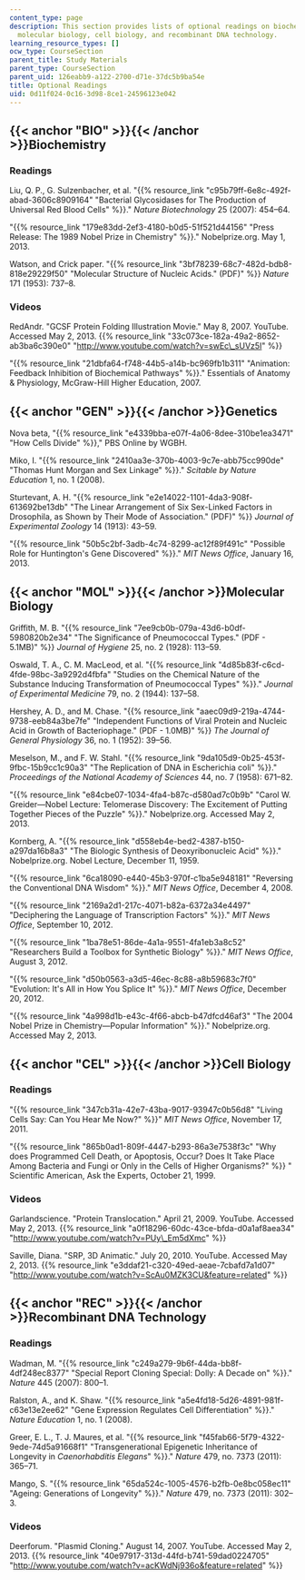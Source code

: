 ```yaml
---
content_type: page
description: This section provides lists of optional readings on biochemistry, genetics,
  molecular biology, cell biology, and recombinant DNA technology.
learning_resource_types: []
ocw_type: CourseSection
parent_title: Study Materials
parent_type: CourseSection
parent_uid: 126eabb9-a122-2700-d71e-37dc5b9ba54e
title: Optional Readings
uid: 0d11f024-0c16-3d98-8ce1-24596123e042
---
```


{{< anchor "BIO" >}}{{< /anchor >}}Biochemistry
-----------------------------------------------

### Readings

Liu, Q. P., G. Sulzenbacher, et al. "{{% resource_link "c95b79ff-6e8c-492f-abad-3606c8909164" "Bacterial Glycosidases for The Production of Universal Red Blood Cells" %}}." _Nature Biotechnology_ 25 (2007): 454–64.

"{{% resource_link "179e83dd-2ef3-4180-b0d5-51f521d44156" "Press Release: The 1989 Nobel Prize in Chemistry" %}}." Nobelprize.org. May 1, 2013.

Watson, and Crick paper. "{{% resource_link "3bf78239-68c7-482d-bdb8-818e29229f50" "Molecular Structure of Nucleic Acids.\" (PDF)" %}} _Nature_ 171 (1953): 737–8.

### Videos

RedAndr. "GCSF Protein Folding Illustration Movie." May 8, 2007. YouTube. Accessed May 2, 2013. {{% resource_link "33c073ce-182a-49a2-8652-ab3ba6c390e0" "http://www.youtube.com/watch?v=swEc\_sUVz5I" %}}

"{{% resource_link "21dbfa64-f748-44b5-a14b-bc969fb1b311" "Animation: Feedback Inhibition of Biochemical Pathways" %}}." Essentials of Anatomy & Physiology, McGraw-Hill Higher Education, 2007.

{{< anchor "GEN" >}}{{< /anchor >}}Genetics
-------------------------------------------

Nova beta, "{{% resource_link "e4339bba-e07f-4a06-8dee-310be1ea3471" "How Cells Divide" %}}," PBS Online by WGBH.

Miko, I. "{{% resource_link "2410aa3e-370b-4003-9c7e-abb75cc990de" "Thomas Hunt Morgan and Sex Linkage" %}}." _Scitable by Nature Education_ 1, no. 1 (2008).

Sturtevant, A. H. "{{% resource_link "e2e14022-1101-4da3-908f-613692be13db" "The Linear Arrangement of Six Sex-Linked Factors in Drosophila, as Shown by Their Mode of Association.\" (PDF)" %}} _Journal of Experimental Zoology_ 14 (1913): 43–59.

"{{% resource_link "50b5c2bf-3adb-4c74-8299-ac12f89f491c" "Possible Role for Huntington's Gene Discovered" %}}." _MIT News Office_, January 16, 2013.

{{< anchor "MOL" >}}{{< /anchor >}}Molecular Biology
----------------------------------------------------

Griffith, M. B. "{{% resource_link "7ee9cb0b-079a-43d6-b0df-5980820b2e34" "The Significance of Pneumococcal Types.\" (PDF - 5.1MB)" %}} _Journal of Hygiene_ 25, no. 2 (1928): 113–59.

Oswald, T. A., C. M. MacLeod, et al. "{{% resource_link "4d85b83f-c6cd-4fde-98bc-3a9292d4fbfa" "Studies on the Chemical Nature of the Substance Inducing Transformation of Pneumococcal Types" %}}." _Journal of Experimental Medicine_ 79, no. 2 (1944): 137–58.

Hershey, A. D., and M. Chase. "{{% resource_link "aaec09d9-219a-4744-9738-eeb84a3be7fe" "Independent Functions of Viral Protein and Nucleic Acid in Growth of Bacteriophage.\" (PDF - 1.0MB)" %}} _The Journal of General Physiology_ 36, no. 1 (1952): 39–56.

Meselson, M., and F. W. Stahl. "{{% resource_link "9da105d9-0b25-453f-9fbc-15b9cc1c90a3" "The Replication of DNA in Escherichia coli" %}}." _Proceedings of the National Academy of Sciences_ 44, no. 7 (1958): 671–82.

"{{% resource_link "e84cbe07-1034-4fa4-b87c-d580ad7c0b9b" "Carol W. Greider—Nobel Lecture: Telomerase Discovery: The Excitement of Putting Together Pieces of the Puzzle" %}}." Nobelprize.org. Accessed May 2, 2013.

Kornberg, A. "{{% resource_link "d558eb4e-bed2-4387-b150-a297da16b8a3" "The Biologic Synthesis of Deoxyribonucleic Acid" %}}." Nobelprize.org. Nobel Lecture, December 11, 1959.

"{{% resource_link "6ca18090-e440-45b3-970f-c1ba5e948181" "Reversing the Conventional DNA Wisdom" %}}." _MIT News Office_, December 4, 2008.

"{{% resource_link "2169a2d1-217c-4071-b82a-6372a34e4497" "Deciphering the Language of Transcription Factors" %}}." _MIT News Office_, September 10, 2012.

"{{% resource_link "1ba78e51-86de-4a1a-9551-4fa1eb3a8c52" "Researchers Build a Toolbox for Synthetic Biology" %}}." _MIT News Office_, August 3, 2012.

"{{% resource_link "d50b0563-a3d5-46ec-8c88-a8b59683c7f0" "Evolution: It's All in How You Splice It" %}}." _MIT News Office_, December 20, 2012.

"{{% resource_link "4a998d1b-e43c-4f66-abcb-b47dfcd46af3" "The 2004 Nobel Prize in Chemistry—Popular Information" %}}." Nobelprize.org. Accessed May 2, 2013.

{{< anchor "CEL" >}}{{< /anchor >}}Cell Biology
-----------------------------------------------

### Readings

"{{% resource_link "347cb31a-42e7-43ba-9017-93947c0b56d8" "Living Cells Say: Can You Hear Me Now?" %}}" _MIT News Office_, November 17, 2011.

"{{% resource_link "865b0ad1-809f-4447-b293-86a3e7538f3c" "Why does Programmed Cell Death, or Apoptosis, Occur? Does It Take Place Among Bacteria and Fungi or Only in the Cells of Higher Organisms?" %}} " Scientific American, Ask the Experts, October 21, 1999.

### Videos

Garlandscience. "Protein Translocation." April 21, 2009. YouTube. Accessed May 2, 2013. {{% resource_link "a0f18296-60dc-43ce-bfda-d0a1af8aea34" "http://www.youtube.com/watch?v=PUy\_Em5dXmc" %}}

Saville, Diana. "SRP, 3D Animatic." July 20, 2010. YouTube. Accessed May 2, 2013. {{% resource_link "e3ddaf21-c320-49ed-aeae-7cbafd7a1d07" "http://www.youtube.com/watch?v=ScAu0MZK3CU&feature=related" %}}

{{< anchor "REC" >}}{{< /anchor >}}Recombinant DNA Technology
-------------------------------------------------------------

### Readings

Wadman, M. "{{% resource_link "c249a279-9b6f-44da-bb8f-4df248ec8377" "Special Report Cloning Special: Dolly: A Decade on" %}}." _Nature_ 445 (2007): 800–1.

Ralston, A., and K. Shaw. "{{% resource_link "a5e4fd18-5d26-4891-981f-c63e13e2ee62" "Gene Expression Regulates Cell Differentiation" %}}." _Nature Education_ 1, no. 1 (2008).

Greer, E. L., T. J. Maures, et al. "{{% resource_link "f45fab66-5f79-4322-9ede-74d5a91668f1" "Transgenerational Epigenetic Inheritance of Longevity in _Caenorhabditis Elegans_" %}}." _Nature_ 479, no. 7373 (2011): 365–71.

Mango, S. "{{% resource_link "65da524c-1005-4576-b2fb-0e8bc058ec11" "Ageing: Generations of Longevity" %}}." _Nature_ 479, no. 7373 (2011): 302–3.

### Videos

Deerforum. "Plasmid Cloning." August 14, 2007. YouTube. Accessed May 2, 2013. {{% resource_link "40e97917-313d-44fd-b741-59dad0224705" "http://www.youtube.com/watch?v=acKWdNj936o&feature=related" %}}